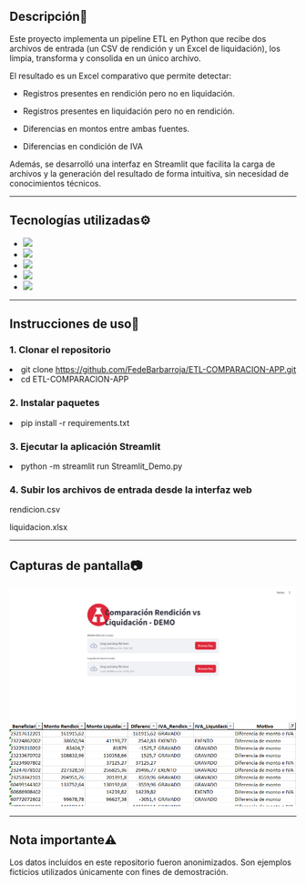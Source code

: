 <h2>Descripción📰</h2>
Este proyecto implementa un pipeline ETL en Python que recibe dos archivos de entrada (un CSV de rendición y un Excel de liquidación), los limpia, transforma y consolida en un único archivo.

El resultado es un Excel comparativo que permite detectar:

- Registros presentes en rendición pero no en liquidación.

- Registros presentes en liquidación pero no en rendición.

- Diferencias en montos entre ambas fuentes.

- Diferencias en condición de IVA

Además, se desarrolló una interfaz en Streamlit que facilita la carga de archivos y la generación del resultado de forma intuitiva, sin necesidad de conocimientos técnicos.

<hr>

<h2>Tecnologías utilizadas⚙️</h2>

-   <img src="https://img.shields.io/badge/Python-14354C?style=for-the-badge&logo=python&logoColor=white">

- <img src="https://img.shields.io/badge/Pandas-150458?style=for-the-badge&logo=pandas&logoColor=white">

- <img src="https://img.shields.io/badge/OpenPyXL-0078D4?style=for-the-badge&logo=visual%20studio%20code&logoColor=white">

- <img src="https://img.shields.io/badge/Streamlit-CC2927?style=for-the-badge&logo=microsoftsqlserver&logoColor=white">

- <img src="https://img.shields.io/badge/EXCEL/CSV-4CAF50?style=for-the-badge&logo=data%20analysis&logoColor=white">

<hr>

<h2>Instrucciones de uso🚀</h2>
<h3> 1. Clonar el repositorio </h3
                                
- git clone https://github.com/FedeBarbarroja/ETL-COMPARACION-APP.git
- cd ETL-COMPARACION-APP

<h3> 2. Instalar paquetes </h3

- pip install -r requirements.txt

<h3> 3. Ejecutar la aplicación Streamlit </h3

- python -m streamlit run Streamlit_Demo.py

<h3> 4. Subir los archivos de entrada desde la interfaz web </h3

 rendicion.csv

 liquidacion.xlsx

<hr>


<h2>Capturas de pantalla📷 </h2>

![Streamlit UI](./images/demo_streamlit.png)
![Excel Output](./images/comparacion.png)

<hr>


<h2>Nota importante⚠️</h2>

Los datos incluidos en este repositorio fueron anonimizados. Son ejemplos ficticios utilizados únicamente con fines de demostración.














